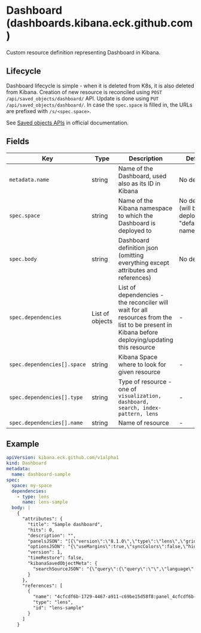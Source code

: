 # Dashboard (dashboards.kibana.eck.github.com)

Custom resource definition representing Dashboard in Kibana.

## Lifecycle

Dashboard lifecycle is simple - when it is deleted from K8s, it is also deleted from Kibana. Creation of
new resource is reconciled using `POST /api/saved_objects/dashboard/` API. Update is done using
`PUT /api/saved_objects/dashboard/`. In case the `spec.space` is filled in, the URLs are prefixed
with `/s/<spec.space>`.

See [Saved objects APIs](https://www.elastic.co/guide/en/kibana/master/saved-objects-api.html) in official documentation.

## Fields

| Key                         | Type            | Description                                                                                                                                     | Default                                              |
|-----------------------------|-----------------|-------------------------------------------------------------------------------------------------------------------------------------------------|------------------------------------------------------|
| `metadata.name`             | string          | Name of the Dashboard, used also as its ID in Kibana                                                                                            | No default                                           |
| `spec.space`                | string          | Name of the Kibana namespace to which the Dashboard is deployed to                                                                              | No default (will be deployed to "default" namespace) |
| `spec.body`                 | string          | Dashboard definition json (omitting everything except attributes and references)                                                                | No default                                           |
| `spec.dependencies`         | List of objects | List of dependencies - the reconciler will wait for all resources from the list to be present in Kibana before deploying/updating this resource | -                                                    |                                                 |
| `spec.dependencies[].space` | string          | Kibana Space where to look for given resource                                                                                                   | -                                                    |
| `spec.dependencies[].type`  | string          | Type of resource - one of `visualization, dashboard, search, index-pattern, lens`                                                               | -                                                    |
| `spec.dependencies[].name`  | string          | Name of resource                                                                                                                                | -                                                    |

## Example

```yaml
apiVersion: kibana.eck.github.com/v1alpha1
kind: Dashboard
metadata:
  name: dashboard-sample
spec:
  space: my-space
  dependencies:
    - type: lens
      name: lens-sample
  body: |
    {
      "attributes": {
        "title": "Sample dashboard",
        "hits": 0,
        "description": "",
        "panelsJSON": "[{\"version\":\"8.1.0\",\"type\":\"lens\",\"gridData\":{\"x\":0,\"y\":0,\"w\":24,\"h\":15,\"i\":\"4cfcdf6b-1729-4467-a911-c69be15d58f8\"},\"panelIndex\":\"4cfcdf6b-1729-4467-a911-c69be15d58f8\",\"embeddableConfig\":{\"enhancements\":{}},\"panelRefName\":\"panel_4cfcdf6b-1729-4467-a911-c69be15d58f8\"}]",
        "optionsJSON": "{\"useMargins\":true,\"syncColors\":false,\"hidePanelTitles\":false}",
        "version": 1,
        "timeRestore": false,
        "kibanaSavedObjectMeta": {
          "searchSourceJSON": "{\"query\":{\"query\":\"\",\"language\":\"kuery\"},\"filter\":[]}"
        }
      },
      "references": [
        {
          "name": "4cfcdf6b-1729-4467-a911-c69be15d58f8:panel_4cfcdf6b-1729-4467-a911-c69be15d58f8",
          "type": "lens",
          "id": "lens-sample"
        }
      ]
    }

```
